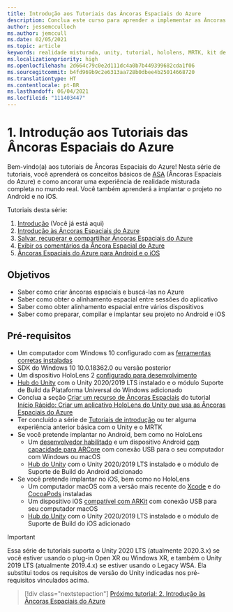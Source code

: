 ```yaml
---
title: Introdução aos Tutoriais das Âncoras Espaciais do Azure
description: Conclua este curso para aprender a implementar as Âncoras Espaciais do Azure em um aplicativo de realidade misturada.
author: jessemcculloch
ms.author: jemccull
ms.date: 02/05/2021
ms.topic: article
keywords: realidade misturada, unity, tutorial, hololens, MRTK, kit de ferramentas de realidade misturada, UWP, âncoras espaciais do Azure, ios, android, Windows 10, ARCore, macOS, Suporte de Build do Android, ARKit
ms.localizationpriority: high
ms.openlocfilehash: 2d664c79c0e2d111dc4a0b7b449399682cda1f06
ms.sourcegitcommit: b4fd969b9c2e6313aa728b0dbee4b25014668720
ms.translationtype: HT
ms.contentlocale: pt-BR
ms.lasthandoff: 06/04/2021
ms.locfileid: "111403447"
---
```

# <a name="1-introduction-to-the-azure-spatial-anchors-tutorials"></a>1. Introdução aos Tutoriais das Âncoras Espaciais do Azure

Bem-vindo(a) aos tutoriais de Âncoras Espaciais do Azure! Nesta série de tutoriais, você aprenderá os conceitos básicos de <a href="https://azure.microsoft.com/services/spatial-anchors" target="_blank">ASA</a> (Âncoras Espaciais do Azure) e como ancorar uma experiência de realidade misturada completa no mundo real. Você também aprenderá a implantar o projeto no Android e no iOS.

Tutoriais desta série:

1. [Introdução](mr-learning-asa-01.md) (Você já está aqui)
2. [Introdução às Âncoras Espaciais do Azure](mr-learning-asa-02.md)
3. [Salvar, recuperar e compartilhar Âncoras Espaciais do Azure](mr-learning-asa-03.md)
4. [Exibir os comentários da Âncora Espacial do Azure](mr-learning-asa-04.md)
5. [Âncoras Espaciais do Azure para Android e o iOS](mr-learning-asa-05.md)

## <a name="objectives"></a>Objetivos

* Saber como criar âncoras espaciais e buscá-las no Azure
* Saber como obter o alinhamento espacial entre sessões do aplicativo
* Saber como obter alinhamento espacial entre vários dispositivos
* Saber como preparar, compilar e implantar seu projeto no Android e iOS

## <a name="prerequisites"></a>Pré-requisitos

* Um computador com Windows 10 configurado com as [ferramentas corretas instaladas](../../install-the-tools.md)
* SDK do Windows 10 10.0.18362.0 ou versão posterior
* Um dispositivo HoloLens 2 [configurado para desenvolvimento](../../platform-capabilities-and-apis/using-visual-studio.md#enabling-developer-mode)
* <a href="https://docs.unity3d.com/Manual/GettingStartedInstallingHub.html" target="_blank">Hub do Unity</a> com o Unity 2020/2019 LTS instalado e o módulo Suporte de Build da Plataforma Universal do Windows adicionado
* Conclua a seção [Criar um recurso de Âncoras Espaciais](/azure/spatial-anchors/quickstarts/get-started-unity-hololens#create-a-spatial-anchors-resource) do tutorial [Início Rápido: Criar um aplicativo HoloLens do Unity que usa as Âncoras Espaciais do Azure](/azure/spatial-anchors/quickstarts/get-started-unity-hololens)
* Ter concluído a série de [Tutoriais de introdução](mr-learning-base-01.md) ou ter alguma experiência anterior básica com o Unity e o MRTK
* Se você pretende implantar no Android, bem como no HoloLens
  * Um <a href="https://developer.android.com/studio/debug/dev-options" target="_blank">desenvolvedor habilitado</a> e um dispositivo Android <a href="https://developers.google.com/ar/discover/supported-devices" target="_blank">com capacidade para ARCore</a> com conexão USB para o seu computador com Windows ou macOS
  * <a href="https://docs.unity3d.com/Manual/GettingStartedInstallingHub.html" target="_blank">Hub do Unity</a> com o Unity 2020/2019 LTS instalado e o módulo de Suporte de Build do Android adicionado
* Se você pretende implantar no iOS, bem como no HoloLens
  * Um computador macOS com a versão mais recente do <a href="https://geo.itunes.apple.com/us/app/xcode/id497799835?mt=12" target="_blank">Xcode</a> e do <a href="https://cocoapods.org" target="_blank">CocoaPods</a> instaladas
  * Um dispositivo iOS <a href="https://developer.apple.com/documentation/arkit/verifying_device_support_and_user_permission" target="_blank">compatível com ARKit</a> com conexão USB para seu computador macOS
  * <a href="https://docs.unity3d.com/Manual/GettingStartedInstallingHub.html" target="_blank">Hub do Unity</a> com o Unity 2020/2019 LTS instalado e o módulo de Suporte de Build do iOS adicionado

> [!Important]
> Essa série de tutoriais suporta o Unity 2020 LTS (atualmente 2020.3.x) se você estiver usando o plug-in Open XR ou Windows XR, e também o Unity 2019 LTS (atualmente 2019.4.x) se estiver usando o Legacy WSA. Ela substitui todos os requisitos de versão do Unity indicadas nos pré-requisitos vinculados acima.

> [!div class="nextstepaction"]
> [Próximo tutorial: 2. Introdução às Âncoras Espaciais do Azure](mr-learning-asa-02.md)
